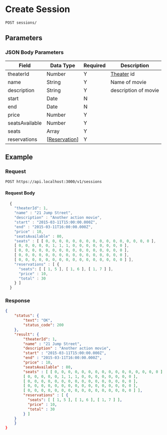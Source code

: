# Create Session

	POST sessions/
 
## Parameters
### JSON Body Parameters
Field | Data Type | Required | Description
--- | --- | --- | ---
theaterId | Number | Y | [Theater] id
name | String | Y | Name of movie
description | String | Y | description of movie
start | Date | N | 
end | Date | N |
price | Number  | Y | 
seatsAvailable | Number | Y |
seats | Array | Y |
reservations | [[Reservation]] | Y |

## Example
### Request

    POST https://api.localhost:3000/v1/sessions

#### Request Body 
```js
  {
    "theaterId": 1,
    "name" : "21 Jump Street",
    "description" : "Another action movie",
    "start" : "2015-03-11T15:00:00.000Z",
    "end" : "2015-03-11T16:00:00.000Z",
    "price" : 10,
    "seatsAvailable" : 80,
    "seats" : [ [ 0, 0, 0, 0, 0, 0, 0, 0, 0, 0, 0, 0, 0, 0, 0, 0 ],
    [ 0, 0, 0, 0, 0, 1, 1, 1, 0, 0, 0, 0, 0, 0, 0, 0 ],
    [ 0, 0, 0, 0, 0, 0, 0, 0, 0, 0, 0, 0, 0, 0, 0, 0 ],
    [ 0, 0, 0, 0, 0, 0, 0, 0, 0, 0, 0, 0, 0, 0, 0, 0 ],
    [ 0, 0, 0, 0, 0, 0, 0, 0, 0, 0, 0, 0, 0, 0, 0, 0 ] ],
    "reservations" : [ {
      "seats": [ [ 1, 5 ], [ 1, 6 ], [ 1, 7 ] ],
      "price" : 10,
      "total" : 30
    } ]
  }
```
### Response

``` json
{
    "status": {
        "text": "OK",
        "status_code": 200
    },
    "result": {
	    "theaterId": 1,
	    "name" : "21 Jump Street",
	    "description" : "Another action movie",
	    "start" : "2015-03-11T15:00:00.000Z",
	    "end" : "2015-03-11T16:00:00.000Z",
	    "price" : 10,
	    "seatsAvailable" : 80,
	    "seats" : [ [ 0, 0, 0, 0, 0, 0, 0, 0, 0, 0, 0, 0, 0, 0, 0, 0 ],
	    [ 0, 0, 0, 0, 0, 1, 1, 1, 0, 0, 0, 0, 0, 0, 0, 0 ],
	    [ 0, 0, 0, 0, 0, 0, 0, 0, 0, 0, 0, 0, 0, 0, 0, 0 ],
	    [ 0, 0, 0, 0, 0, 0, 0, 0, 0, 0, 0, 0, 0, 0, 0, 0 ],
	    [ 0, 0, 0, 0, 0, 0, 0, 0, 0, 0, 0, 0, 0, 0, 0, 0 ] ],
	    "reservations" : [ {
	      "seats": [ [ 1, 5 ], [ 1, 6 ], [ 1, 7 ] ],
	      "price" : 10,
	      "total" : 30
	    } ]
	}
    }
}
```


[Theater]: /theater-reservations/API%20Documentation/Theater/README.md
[Reservation]: /theater-reservations/API%20Documentation/Reservation/README.md
